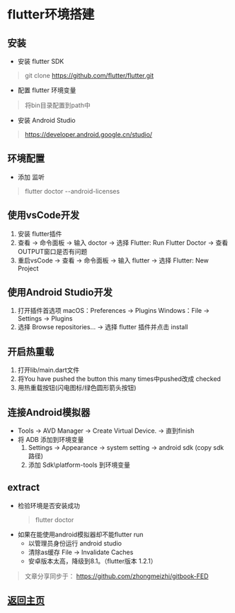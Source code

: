 # flutter环境搭建

## 安装
* 安装 flutter SDK
> git clone https://github.com/flutter/flutter.git

* 配置 flutter 环境变量
> 将bin目录配置到path中

* 安装 Android Studio
> https://developer.android.google.cn/studio/

## 环境配置
* 添加 监听
> flutter doctor --android-licenses

## 使用vsCode开发
  1. 安装 flutter插件
  2. 查看 -> 命令面板 -> 输入 doctor
    -> 选择 Flutter: Run Flutter Doctor
    -> 查看OUTPUT窗口是否有问题
  3. 重启vsCode -> 查看 -> 命令面板 -> 输入 flutter
    -> 选择 Flutter: New Project

## 使用Android Studio开发
  1. 打开插件首选项
      macOS：Preferences -> Plugins
      Windows：File -> Settings -> Plugins
  2. 选择 Browse repositories… -> 选择 flutter 插件并点击 install
  
## 开启热重载
  1. 打开lib/main.dart文件
  2. 将You have pushed the button this many times中pushed改成 checked
  3. 用热重载按钮(闪电图标/绿色圆形箭头按钮)

## 连接Android模拟器
* Tools -> AVD Manager -> Create Virtual Device. -> 直到finish
* 将 ADB 添加到环境变量
   1. Settings -> Appearance -> system setting -> android sdk (copy sdk 路径)
   2. 添加 Sdk\platform-tools 到环境变量

## extract
* 检验环境是否安装成功
  > flutter doctor
* 如果在能使用android模拟器却不能flutter run
  * 以管理员身份运行 android studio
  * 清除as缓存 File -> Invalidate Caches
  * 安卓版本太高，降级到8.1。（flutter版本 1.2.1）
	
> 文章分享同步于： https://github.com/zhongmeizhi/gitbook-FED
  ## [返回主页](/README.md)
